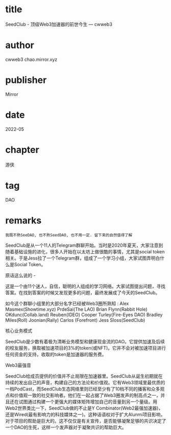 # title
SeedClub - 顶级Web3加速器的前世今生 — cwweb3

# author
cwweb3 chao.mirror.xyz

# publisher
Mirror

# date
2022-05

# chapter
游侠

# tag
DAO

# remarks
`我既不熟SeeDAO, 也不熟SeedDAO, 也不用一定. 留下来的自然值得了解`

SeedClub是从一个11人的Telegram群聊开始。当时是2020年夏天，大家注意到随着基础设施的进化，很多人开始在以太坊上做很酷的事情，尤其是social token相关。于是Jess拉了一个Telegram群，组成了一个学习小组，大家试图弄明白什么是Social Token。

原话这么说的 -

这是一个由11个迷人，自信，聪明的人组成的学习网络。大家试图提出问题，寻找答案。在找到答案的时候又发现更多的问题，最终发展成了今天的SeedClub。

如今这个群聊小组里的大部分名字已经被Web3圈所熟知 : Alex Masmex(Showtime.xyz) PrdeSai(The LAO) Brian Flynn(Rabbit Hole) OKdunc(Collab.land) Reuben(IDEO) Cooper Turley(Fire-Eyes DAO) Bradley Miles(Roll) Joonian(Rally) Carlos (Forefront) Jess Sloss(SeedClub)

核心业务模式

SeedClub是少数有着极为清晰业务模型和健康现金流的DAO。它提供加速及后续的校友服务，换取被加速项目的3%的token(或NFT)。它并不会对被加速项目进行任何资金的支持，收取的token是加速器的服务费。

Web3最强音

SeedClub给成员提供的价值并不止局限在加速器里。SeedClub从诞生初期就在持续的发出自己的声音，构建自己的方法论和价值观。它有Web3领域里最优质的一档PodCast，而SeedClub生态网络里则已经至少有了10档不同的播客和众多观点和价值观一致的社交影响者。他们在一起占据了Web3圈发声的制高点之一，并且还在试图通过构建一个更强大的媒体矩阵增加自己的音量到另一个量级。用Web2世界类比一下，SeedClub做的不止是Y Combinator(Web2最强加速器)，还是Wired(最有影响力的科技媒体之一)。这种话语权对于扩大Alunmi项目影响，对于项目的帮助是巨大的。这不仅仅是有关宣传，是否能够凝聚足够的共识决定了一个DAO的生死，这样一个发声器对于凝聚共识的帮助巨大。
